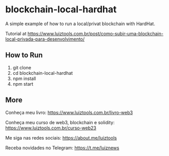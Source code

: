 # blockchain-local-hardhat
A simple example of how to run a local/privat blockchain with HardHat.

Tutorial at https://www.luiztools.com.br/post/como-subir-uma-blockchain-local-privada-para-desenvolvimento/

## How to Run
1. git clone
2. cd blockchain-local-hardhat
3. npm install
4. npm start

## More

Conheça meu livro: https://www.luiztools.com.br/livro-web3

Conheça meu curso de web3, blockchain e solidity: https://www.luiztools.com.br/curso-web23

Me siga nas redes sociais: https://about.me/luiztools

Receba novidades no Telegram: https://t.me/luiznews